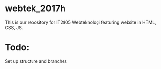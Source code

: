 # webtek_2017h
This is our repository for IT2805 Webteknologi featuring website in HTML, CSS, JS.

# Todo:

Set up structure and branches
